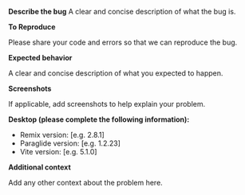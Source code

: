 **Describe the bug**
A clear and concise description of what the bug is.

**To Reproduce**

Please share your code and errors so that we can reproduce the bug.

**Expected behavior**

A clear and concise description of what you expected to happen.

**Screenshots**

If applicable, add screenshots to help explain your problem.

**Desktop (please complete the following information):**

 - Remix version: [e.g. 2.8.1]
 - Paraglide version: [e.g. 1.2.23]
 - Vite version: [e.g. 5.1.0]

**Additional context**

Add any other context about the problem here.